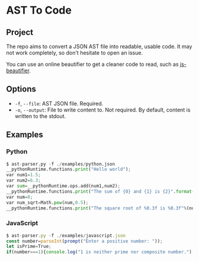 # AST To Code

## Project

The repo aims to convert a JSON AST file into readable, usable code.
It may not work completely, so don't hesitate to open an issue.

You can use an online beautifier to get a cleaner code to read, such as [js-beautifier](https://beautifier.io/).

## Options

- `-f`, `--file`: AST JSON file. Required.
- `-o`, `--output`: File to write content to. Not required. By default, content is written to the stdout.

## Examples

### Python

```python
$ ast-parser.py -f ./examples/python.json    
__pythonRuntime.functions.print("Hello world");
var num1=1.5;
var num2=6.3;
var sum=__pythonRuntime.ops.add(num1,num2);
__pythonRuntime.functions.print("The sum of {0} and {1} is {2}".format(num1,num2,sum));
var num=8;
var num_sqrt=Math.pow(num,0.5);
__pythonRuntime.functions.print("The square root of %0.3f is %0.3f"%(num,num_sqrt));
```

### JavaScript

```js
$ ast-parser.py -f ./examples/javascript.json
const number=parseInt(prompt("Enter a positive number: "));
let isPrime=True;
if(number===1){console.log("1 is neither prime nor composite number.");}elseif(number>1){for (let i=2;;i<number;i++){if(number%i==0){isPrime=False;break}}if(isPrime){console.log(`${number} is a prime number`);}else{console.log(`${number} is a not prime number`);}}
```
